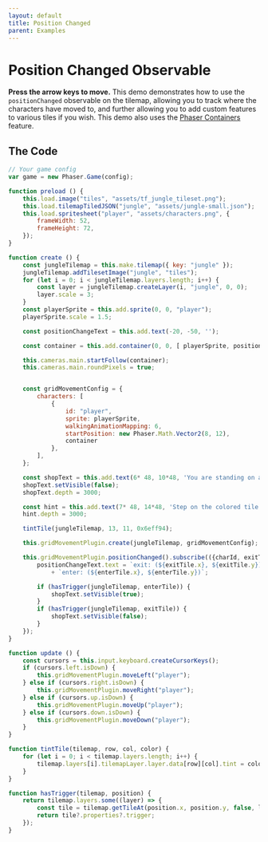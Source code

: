 ```yaml
---
layout: default
title: Position Changed
parent: Examples
---
```


# Position Changed Observable
**Press the arrow keys to move.** This demo demonstrates how to use the `positionChanged` observable on the tilemap, allowing you to track where the characters have moved to, and further allowing you to add custom features to various tiles if you wish. This demo also uses the [Phaser Containers](phaser-container) feature.

<div id="game"></div>

<script src="js/phaser.min.js"></script>
<script src="js/pgmp.min.js"></script>
<script src="js/getBasicConfig.js"></script>

<script>
    const config = getBasicConfig(preload, create, update);
    var game = new Phaser.Game(config);

    function preload () {
        this.load.image("tiles", "assets/tf_jungle_tileset.png");
        this.load.tilemapTiledJSON("jungle", "assets/jungle-small.json");
        this.load.spritesheet("player", "assets/characters.png", {
            frameWidth: 52,
            frameHeight: 72,
        });
    }

    function create () {
        const jungleTilemap = this.make.tilemap({ key: "jungle" });
        jungleTilemap.addTilesetImage("jungle", "tiles");
        for (let i = 0; i < jungleTilemap.layers.length; i++) {
            const layer = jungleTilemap.createLayer(i, "jungle", 0, 0);
            layer.scale = 3;
        }
        const playerSprite = this.add.sprite(0, 0, "player");
        playerSprite.scale = 1.5;

        const positionChangeText = this.add.text(-20, -50, '');

        const container = this.add.container(0, 0, [ playerSprite, positionChangeText ]);

        this.cameras.main.startFollow(container);
        this.cameras.main.roundPixels = true;


        const gridMovementConfig = {
            characters: [
                {
                    id: "player",
                    sprite: playerSprite,
                    walkingAnimationMapping: 6,
                    startPosition: new Phaser.Math.Vector2(8, 12),
                    container
                },
            ],
        };

        const shopText = this.add.text(6* 48, 10*48, 'You are standing on a special tile!', { fontSize: 25, });
        shopText.setVisible(false);
        shopText.depth = 3000;

        const hint = this.add.text(7* 48, 14*48, 'Step on the colored tile', { fontSize: 25, });
        hint.depth = 3000;

        tintTile(jungleTilemap, 13, 11, 0x6eff94);

        this.gridMovementPlugin.create(jungleTilemap, gridMovementConfig);

        this.gridMovementPlugin.positionChanged().subscribe(({charId, exitTile, enterTile}) => {
            positionChangeText.text = `exit: (${exitTile.x}, ${exitTile.y})\n`
                + `enter: (${enterTile.x}, ${enterTile.y})`;

            if (hasTrigger(jungleTilemap, enterTile)) {
                shopText.setVisible(true);
            }
            if (hasTrigger(jungleTilemap, exitTile)) {
                shopText.setVisible(false);
            }
        });
    }

    function update () {
        const cursors = this.input.keyboard.createCursorKeys();
        if (cursors.left.isDown) {
            this.gridMovementPlugin.moveLeft("player");
        } else if (cursors.right.isDown) {
            this.gridMovementPlugin.moveRight("player");
        } else if (cursors.up.isDown) {
            this.gridMovementPlugin.moveUp("player");
        } else if (cursors.down.isDown) {
            this.gridMovementPlugin.moveDown("player");
        }
    }

    function tintTile(tilemap, row, col, color) {
        for (let i = 0; i < tilemap.layers.length; i++) {
            tilemap.layers[i].tilemapLayer.layer.data[row][col].tint = color;
        }
    }

    function hasTrigger(tilemap, position) {
        return tilemap.layers.some((layer) => {
            const tile = tilemap.getTileAt(position.x, position.y, false, layer.name);
            return tile?.properties?.trigger;
        });
    }
</script>

## The Code
```javascript
// Your game config
var game = new Phaser.Game(config);

function preload () {
    this.load.image("tiles", "assets/tf_jungle_tileset.png");
    this.load.tilemapTiledJSON("jungle", "assets/jungle-small.json");
    this.load.spritesheet("player", "assets/characters.png", {
        frameWidth: 52,
        frameHeight: 72,
    });
}

function create () {
    const jungleTilemap = this.make.tilemap({ key: "jungle" });
    jungleTilemap.addTilesetImage("jungle", "tiles");
    for (let i = 0; i < jungleTilemap.layers.length; i++) {
        const layer = jungleTilemap.createLayer(i, "jungle", 0, 0);
        layer.scale = 3;
    }
    const playerSprite = this.add.sprite(0, 0, "player");
    playerSprite.scale = 1.5;

    const positionChangeText = this.add.text(-20, -50, '');

    const container = this.add.container(0, 0, [ playerSprite, positionChangeText ]);

    this.cameras.main.startFollow(container);
    this.cameras.main.roundPixels = true;


    const gridMovementConfig = {
        characters: [
            {
                id: "player",
                sprite: playerSprite,
                walkingAnimationMapping: 6,
                startPosition: new Phaser.Math.Vector2(8, 12),
                container
            },
        ],
    };

    const shopText = this.add.text(6* 48, 10*48, 'You are standing on a special tile!', { fontSize: 25, });
    shopText.setVisible(false);
    shopText.depth = 3000;

    const hint = this.add.text(7* 48, 14*48, 'Step on the colored tile', { fontSize: 25, });
    hint.depth = 3000;

    tintTile(jungleTilemap, 13, 11, 0x6eff94);

    this.gridMovementPlugin.create(jungleTilemap, gridMovementConfig);

    this.gridMovementPlugin.positionChanged().subscribe(({charId, exitTile, enterTile}) => {
        positionChangeText.text = `exit: (${exitTile.x}, ${exitTile.y})\n`
            + `enter: (${enterTile.x}, ${enterTile.y})`;

        if (hasTrigger(jungleTilemap, enterTile)) {
            shopText.setVisible(true);
        }
        if (hasTrigger(jungleTilemap, exitTile)) {
            shopText.setVisible(false);
        }
    });
}

function update () {
    const cursors = this.input.keyboard.createCursorKeys();
    if (cursors.left.isDown) {
        this.gridMovementPlugin.moveLeft("player");
    } else if (cursors.right.isDown) {
        this.gridMovementPlugin.moveRight("player");
    } else if (cursors.up.isDown) {
        this.gridMovementPlugin.moveUp("player");
    } else if (cursors.down.isDown) {
        this.gridMovementPlugin.moveDown("player");
    }
}

function tintTile(tilemap, row, col, color) {
    for (let i = 0; i < tilemap.layers.length; i++) {
        tilemap.layers[i].tilemapLayer.layer.data[row][col].tint = color;
    }
}

function hasTrigger(tilemap, position) {
    return tilemap.layers.some((layer) => {
        const tile = tilemap.getTileAt(position.x, position.y, false, layer.name);
        return tile?.properties?.trigger;
    });
}
```
